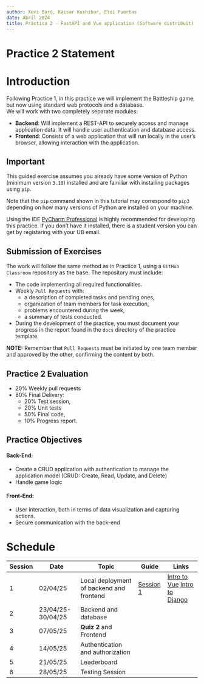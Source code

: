 ```yaml
---
author: Xevi Baró, Kaisar Kushibar, Eloi Puertas
date: Abril 2024
title: Pràctica 2 - FastAPI and Vue application (Software distribuït)
---
```


# Practice 2 Statement

# Introduction

Following Practice 1, in this practice we will implement the Battleship game, but now using standard web protocols and a database.  
We will work with two completely separate modules:

- **Backend**: Will implement a REST-API to securely access and manage application data. It will handle user authentication and database access.
- **Frontend**: Consists of a web application that will run locally in the user’s browser, allowing interaction with the application.

## Important

This guided exercise assumes you already have some version of Python (minimum version `3.10`) installed and are familiar with installing packages using `pip`.

Note that the `pip` command shown in this tutorial may correspond to `pip3` depending on how many versions of Python are installed on your machine.

Using the IDE [PyCharm Professional](https://www.jetbrains.com/pycharm/) is highly recommended for developing this practice. If you don’t have it installed, there is a student version you can get by registering with your UB email.

## Submission of Exercises

The work will follow the same method as in Practice 1, using a `GitHub Classroom` repository as the base. The repository must include:

- The code implementing all required functionalities.
- Weekly `Pull Requests` with:
  - a description of completed tasks and pending ones,
  - organization of team members for task execution,
  - problems encountered during the week,
  - a summary of tests conducted.
- During the development of the practice, you must document your progress in the report found in the `docs` directory of the practice template.

**NOTE:** Remember that `Pull Requests` must be initiated by one team member and approved by the other, confirming the content by both.

## Practice 2 Evaluation

- 20% Weekly pull requests
- 80% Final Delivery:
  - 20% Test session,
  - 20% Unit tests
  - 50% Final code,
  - 10% Progress report.

## Practice Objectives

#### Back-End:

- Create a CRUD application with authentication to manage the application model (CRUD: Create, Read, Update, and Delete)
- Handle game logic

#### Front-End:

- User interaction, both in terms of data visualization and capturing actions.
- Secure communication with the back-end

# Schedule

| Session | Date              | Topic                                    | Guide                                | Links                                                                             |
| ------- | ----------------- | ---------------------------------------- | ------------------------------------ | --------------------------------------------------------------------------------- |
| 1       | 02/04/25          | Local deployment of backend and frontend | [Session 1](Sessions/Sessio_1_en.md) | [Intro to Vue](Guies/inici_Vue_en.md) [Intro to Django](Guies/inici_DJanog_en.md) |
| 2       | 23/04/25-30/04/25 | Backend and database                     |                                      |                                                                                   |
| 3       | 07/05/25          | **Quiz 2** and Frontend                  |                                      |                                                                                   |
| 4       | 14/05/25          | Authentication and authorization         |                                      |                                                                                   |
| 5       | 21/05/25          | Leaderboard                              |                                      |                                                                                   |
| 6       | 28/05/25          | Testing Session                          |                                      |                                                                                   |
